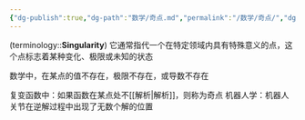 ```yaml
---
{"dg-publish":true,"dg-path":"数学/奇点.md","permalink":"/数学/奇点/","dgPassFrontmatter":true,"noteIcon":"","created":"2024-05-21T15:20:28.136+08:00","updated":"2024-10-03T23:55:57.605+08:00"}
---
```


(terminology::**Singularity**)
它通常指代一个在特定领域内具有特殊意义的点，这个点标志着某种变化、极限或未知的状态

数学中，在某点的值不存在，极限不存在，或导数不存在

复变函数中：如果函数在某点处不[[解析\|解析]]，则称为奇点
机器人学：机器人关节在逆解过程中出现了无数个解的位置


